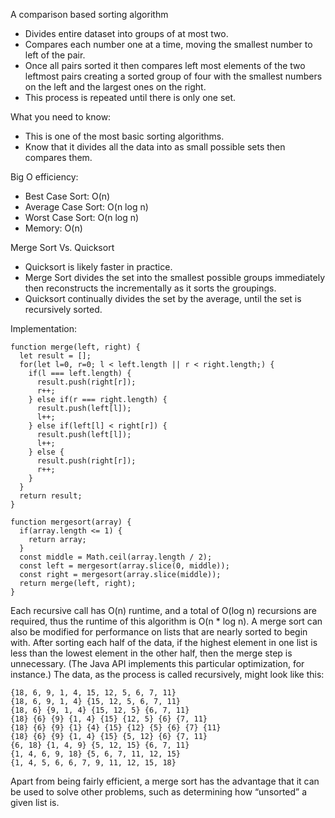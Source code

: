 A comparison based sorting algorithm
- Divides entire dataset into groups of at most two.
- Compares each number one at a time, moving the smallest number to left of the pair.
- Once all pairs sorted it then compares left most elements of the two leftmost pairs creating a sorted group of four with the smallest numbers on the left and the largest ones on the right.
- This process is repeated until there is only one set.

What you need to know:
- This is one of the most basic sorting algorithms.
- Know that it divides all the data into as small possible sets then compares them.

Big O efficiency:
- Best Case Sort: O(n)
- Average Case Sort: O(n log n)
- Worst Case Sort: O(n log n)
- Memory: O(n)

Merge Sort Vs. Quicksort
- Quicksort is likely faster in practice.
- Merge Sort divides the set into the smallest possible groups immediately then reconstructs the incrementally as it sorts the groupings.
- Quicksort continually divides the set by the average, until the set is recursively sorted.

Implementation:
```
function merge(left, right) {
  let result = [];
  for(let l=0, r=0; l < left.length || r < right.length;) {
    if(l === left.length) {
      result.push(right[r]);
      r++;
    } else if(r === right.length) {
      result.push(left[l]);
      l++;
    } else if(left[l] < right[r]) {
      result.push(left[l]);
      l++;
    } else {
      result.push(right[r]);
      r++;
    }
  }
  return result;
}

function mergesort(array) {
  if(array.length <= 1) {
    return array;
  }
  const middle = Math.ceil(array.length / 2);
  const left = mergesort(array.slice(0, middle));
  const right = mergesort(array.slice(middle));
  return merge(left, right);
}
```

Each recursive call has O(n) runtime, and a total of O(log n) recursions are required, thus the runtime of this algorithm is O(n * log n). A merge sort can also be modified for performance on lists that are nearly sorted to begin with. After sorting each half of the data, if the highest element in one list is less than the lowest element in the other half, then the merge step is unnecessary. (The Java API implements this particular optimization, for instance.) The data, as the process is called recursively, might look like this:

```
{18, 6, 9, 1, 4, 15, 12, 5, 6, 7, 11}
{18, 6, 9, 1, 4} {15, 12, 5, 6, 7, 11}
{18, 6} {9, 1, 4} {15, 12, 5} {6, 7, 11}
{18} {6} {9} {1, 4} {15} {12, 5} {6} {7, 11}
{18} {6} {9} {1} {4} {15} {12} {5} {6} {7} {11}
{18} {6} {9} {1, 4} {15} {5, 12} {6} {7, 11}
{6, 18} {1, 4, 9} {5, 12, 15} {6, 7, 11}
{1, 4, 6, 9, 18} {5, 6, 7, 11, 12, 15}
{1, 4, 5, 6, 6, 7, 9, 11, 12, 15, 18}
```

Apart from being fairly efficient, a merge sort has the advantage that it can be used to solve other problems, such as determining how “unsorted” a given list is.
